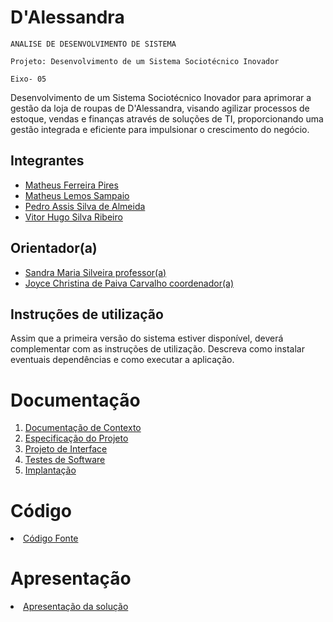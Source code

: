 # D'Alessandra

`ANALISE DE DESENVOLVIMENTO DE SISTEMA`

`Projeto: Desenvolvimento de um Sistema Sociotécnico Inovador`

`Eixo- 05`

Desenvolvimento de um Sistema Sociotécnico Inovador para aprimorar a gestão da loja de roupas de D'Alessandra, visando agilizar processos de estoque, vendas e finanças através de soluções de TI, proporcionando uma gestão integrada e eficiente para impulsionar o crescimento do negócio.

## Integrantes

* <a href="https://www.linkedin.com/in/matheus-ferreira-3b26a823b/">Matheus Ferreira Pires</a>
* <a href="https://www.linkedin.com/in/sampaiotech/">Matheus Lemos Sampaio</a>
* <a href="https://www.linkedin.com/in/pedro-almeida-5427b3187/">Pedro Assis Silva de Almeida</a>
* <a href="https://www.linkedin.com/in/vitorhugosilvaribeiro/">Vitor Hugo Silva Ribeiro</a>

## Orientador(a)

* <a href="https://www.linkedin.com/in/sandra-silveira-msc-itil-v3-foundation-320618/">Sandra Maria Silveira professor(a)</a>
* <a href="https://www.linkedin.com/in/joyce-christina-de-paiva-carvalho-9035124a/">Joyce Christina de Paiva Carvalho coordenador(a)</a>

## Instruções de utilização

Assim que a primeira versão do sistema estiver disponível, deverá complementar com as instruções de utilização. Descreva como instalar eventuais dependências e como executar a aplicação.

# Documentação

<ol>
<li><a href="documentos/01-Documentação de Contexto.md"> Documentação de Contexto</a></li>
<li><a href="documentos/02-Especificação do Projeto.md"> Especificação do Projeto</a></li>
<li><a href="documentos/03-Projeto de Interface.md"> Projeto de Interface</a></li>
<li><a href="documentos/04-Testes de Software.md"> Testes de Software</a></li>
<li><a href="documentos/05-Implantação.md"> Implantação</a></li>
</ol>

# Código

<li><a href="codigo-fonte/README.md"> Código Fonte</a></li>

# Apresentação

<li><a href="apresentacao/README.md"> Apresentação da solução</a></li>
